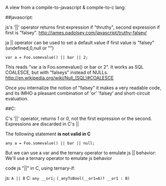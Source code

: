A view from a compile-to-javascript & compile-to-c lang:

##javascript:

js's '||' operator returns first expression if "thruthy", second expression if first is "falsey".
http://james.padolsey.com/javascript/truthy-falsey/

ja || operator can be used to set a default value if first value is "falsey" (undefined,0,null or "") 

    var a = Foo.somevalue() || bar || 2;

This reads "var a is Foo.somevalue() or bar or 2". It works as SQL COALESCE, 
but with "falseys" instead of NULLs. http://en.wikipedia.org/wiki/Null_(SQL)#COALESCE

Once you internalize the notion of "falsey" it makes a very readable code, and its 
IMHO a pleasant combination of 'or' 'falsey' and short-circuit evaluation.

##C:

C's '||' operator, returns *1* or *0*, not the first expression or the second. 
Expressions are discarded in C's ||

The following statement **is not valid in C**

    any a = Foo.somevalue() || bar || null;

But we can use a var and the ternary operator to emulate js || behavior:
We'll use a ternary operator to emulate js behavior

code js "||" in C, using ternary-if:

js: `A || B` 
C: `any __or1;`
   `(_anyToBool(__or1=A)? __or1 : B)`



